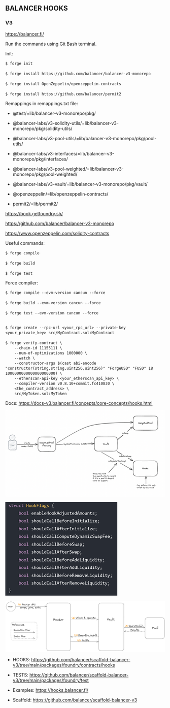 ## BALANCER HOOKS

### V3

https://balancer.fi/

Run the commands using Git Bash terminal.

Init:

```shell
$ forge init

$ forge install https://github.com/balancer/balancer-v3-monorepo

$ forge install OpenZeppelin/openzeppelin-contracts

$ forge install https://github.com/balancer/permit2
```

Remappings in remappings.txt file:

- @test/=lib/balancer-v3-monorepo/pkg/

- @balancer-labs/v3-solidity-utils/=lib/balancer-v3-monorepo/pkg/solidity-utils/

- @balancer-labs/v3-pool-utils/=lib/balancer-v3-monorepo/pkg/pool-utils/

- @balancer-labs/v3-interfaces/=lib/balancer-v3-monorepo/pkg/interfaces/

- @balancer-labs/v3-pool-weighted/=lib/balancer-v3-monorepo/pkg/pool-weighted/

- @balancer-labs/v3-vault/=lib/balancer-v3-monorepo/pkg/vault/

- @openzeppelin/=lib/openzeppelin-contracts/

- permit2/=lib/permit2/

https://book.getfoundry.sh/

https://github.com/balancer/balancer-v3-monorepo

https://www.openzeppelin.com/solidity-contracts

Useful commands:

```shell
$ forge compile

$ forge build

$ forge test
```

Force compiler:

```shell
$ forge compile --evm-version cancun --force

$ forge build --evm-version cancun --force

$ forge test --evm-version cancun --force
```

```shell

$ forge create --rpc-url <your_rpc_url> --private-key <your_private_key> src/MyContract.sol:MyContract

$ forge verify-contract \
    --chain-id 11155111 \
    --num-of-optimizations 1000000 \
    --watch \
    --constructor-args $(cast abi-encode "constructor(string,string,uint256,uint256)" "ForgeUSD" "FUSD" 18 1000000000000000000000) \
    --etherscan-api-key <your_etherscan_api_key> \
    --compiler-version v0.8.10+commit.fc410830 \
    <the_contract_address> \
    src/MyToken.sol:MyToken
```

Docs: https://docs-v3.balancer.fi/concepts/core-concepts/hooks.html

![Hooks](./img/hooks.png?raw=true "Hooks")

![Flags](./img/flags.png?raw=true "Flags")

![Route](./img/route.png?raw=true "Route")

- HOOKS: https://github.com/balancer/scaffold-balancer-v3/tree/main/packages/foundry/contracts/hooks

- TESTS: https://github.com/balancer/scaffold-balancer-v3/tree/main/packages/foundry/test

- Examples: https://hooks.balancer.fi/

- Scaffold: https://github.com/balancer/scaffold-balancer-v3
